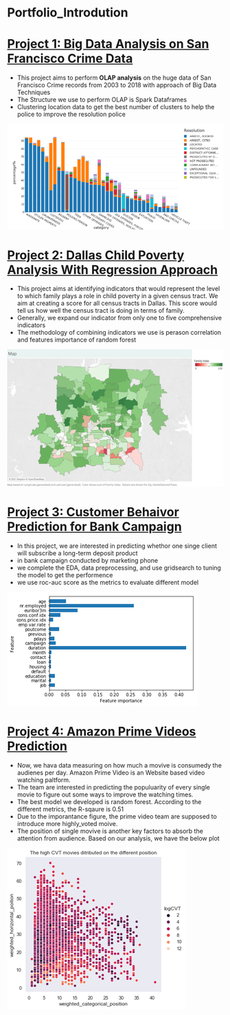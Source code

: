 # Portfolio_Introdution

# [Project 1: Big Data Analysis on San Francisco Crime Data](https://databricks-prod-cloudfront.cloud.databricks.com/public/4027ec902e239c93eaaa8714f173bcfc/4180839976313880/2327985936119052/456269828228637/latest.html)
* This project aims to perform **OLAP analysis** on the huge data of San Francisco Crime records from 2003 to 2018 with approach of Big Data Techniques
* The Structure we use to perform OLAP is Spark Dataframes 
* Clustering location data to get the best number of clusters to help the police to improve the resolution police

![](/images/sf_p1.png)


# [Project 2: Dallas Child Poverty Analysis With Regression Approach](https://github.com/treerway/DallasPoverty/blob/master/%5BCPAL%5D%20Group%204%269%20Final%20Python%20Code.ipynb)
* This project aims at identifying indicators that would represent the level to which family plays a role in child poverty in a given census tract. We aim at creating a score for all census tracts in Dallas. This score would tell us how well the census tract is doing in terms of family.
* Generally, we expand our indicator from only one to five comprehensive indicators
* The methodology of combining indicators we use is perason correlation and features importance of random forest 

![](/images/Map.png)

# [Project 3: Customer Behaivor Prediction for Bank Campaign](https://github.com/treerway/Bank_Campagin/blob/main/projec1_classification.ipynb)
* In this project, we are interested in predicting whethor one singe client will subscribe a long-term deposit product 
* in bank campaign conducted by marketing phone
* we complete the EDA, data preprocessing, and use gridsearch to tuning the model to get the performence 
* we use roc-auc score as the metrics to evaluate different model

![](/images/bak_cam.png)

# [Project 4: Amazon Prime Videos Prediction](https://github.com/treerway/Amazon_Prime_Video/blob/main/Amazon_Prime_Video_Analysis.ipynb)
* Now, we hava data measuring on how much a movive is consumedy the audienes per day. Amazon Prime Video is an Website based video watching paltform. 
* The team are interested in predicting the populuarity of every single movie to figure out some ways to improve the watching times.
* The best model we developed is random forest. According to the different metrics, the R-sqaure is 0.51
* Due to the imporantance figure, the prime video team are supposed to introduce more highly_voted moive.
* The position of single movive is another key factors to absorb the attention from audience. Based on our analysis, we have the below plot 

![](/images/plot_final.png)
